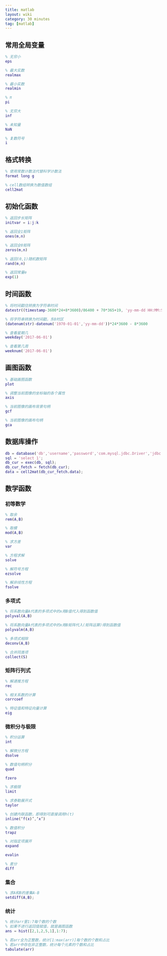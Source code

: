 ```yaml
---
title: matlab
layout: wiki
category: 30 minutes
tag: [matlab]
---
```


## 常用全局变量

~~~Matlab
% 无穷小
eps

% 最大实数
realmax

% 最小实数
realmin

% π
pi

% 无穷大
inf

% 未知量
NaN

% 复数符号
i


~~~


## 格式转换

~~~Matlab
% 使用常数计数法代替科学计数法
format long g

% cell数组转换为数值数组
cell2mat
~~~

## 初始化函数

~~~Matlab
% 返回步长矩阵
initvar = i:j:k

% 返回全1矩阵
ones(m,n)

% 返回全0矩阵
zeros(m,n)

% 返回(0,1)随机数矩阵
rand(m,n)

% 返回常量e
exp(1)
~~~


## 时间函数

~~~Matlab
% 将时间戳住转换为字符串时间
datestr((timestamp-3600*24+8*3600)/86400 + 70*365+19, 'yy-mm-dd HH:MM:SS')

% 将字符串转换为时间戳，东8时区
(datenum(str)-datenum('1970-01-01','yy-mm-dd'))*24*3600 - 8*3600

% 查看星期几
weekday('2017-06-01')

% 查看第几周
weeknum('2017-06-01')
~~~

## 画图函数

~~~Matlab
% 基础画图函数
plot

% 调整当前图像的坐标轴的各个属性
axis

% 当前图像的画布背景句柄
gcf

% 当前图像的画布句柄
gca
~~~


## 数据库操作

~~~Matlab
db = database('db','username','password','com.mysql.jdbc.Driver','jdbc:mysql://127.0.0.1:3306/db');
sql = 'select 1';
db_cur = exec(db, sql);
db_cur_fetch = fetch(db_cur); 
data = cell2mat(db_cur_fetch.data);
~~~


## 数学函数


### 初等数学

~~~Matlab
% 取余
rem(A,B)

% 取模
mod(A,B)

% 求方差
var

% 方程求解
solve

% 解符号方程
ezsolve

% 解非线性方程
fsolve
~~~

### 多项式

~~~Matlab
% 将系数向量A代表的多项式中的x用B值代入得到函数值
polyval(A,B)

% 将系数向量A代表的多项式中的x用B矩阵代入(矩阵运算)得到函数值
polyvalm(A,B)

% 多项式相除
deconv(A,B)

% 合并同类项
collect(S)
~~~

### 矩阵行列式

~~~Matlab
% 解递推方程
rec

% 相关系数的计算
corrcoef

% 特征值和特征向量计算
eig
~~~


### 微积分与极限

~~~Matlab
% 积分运算
int

% 解微分方程
dsolve

% 数值句柄积分
quad

fzero

% 求极限
limit

% 求泰勒展开式
taylor

% 创建内联函数，即得到可直接调用h(t)
inline(‘f(x)’,‘x’)

% 数值积分
trapz

% 对指定项展开
expand

evalin

% 差分
diff
~~~

### 集合

~~~Matlab
% 求A和B的差集A-B
setdiff(A,B);
~~~


### 统计

~~~Matlab
% 统计arr里1:7每个数的个数
% 如果不进行返回值赋值，就是画图函数
ans = hist([2,1,2,5,1],1:7);

% 若arr全为正整数，统计[1:max(arr)]每个数的个数和占比
% 若arr中存在非正整数，统计每个元素的个数和占比
tabulate(arr)
~~~

